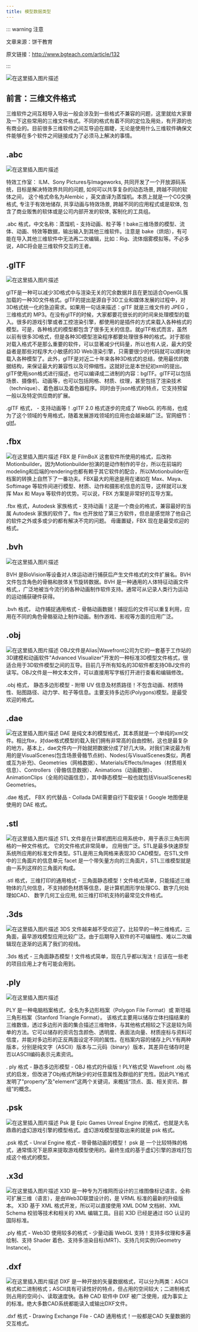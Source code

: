```yaml
---
title: 模型数据类型
---
```


::: warning 注意

文章来源：饼干教育

原文链接：http://www.bgteach.com/article/132

:::

![在这里插入图片描述](https://img-blog.csdnimg.cn/4cdde5c107eb4ec2b3418a08c6256187.png#pic_center)
## 前言：三维文件格式
三维软件之间互相导入导出一般会涉及到一些格式不兼容的问题，这里就给大家普及一下这些常用的三维文件格式。不同的格式有着不同的定位及用处，有开源的也有商业的。目前很多三维软件之间互导迫在眉睫，无论是使用什么三维软件确保文件能够在多个软件之间链接成为了必须马上解决的事情。

## .abc
![在这里插入图片描述](https://img-blog.csdnimg.cn/454a7b82ece2456683dfff53e5e2fb31.png#pic_center)

特效工作室： ILM、Sony Pictures与Imageworks, 共同开发了一个开放源码系统，目标是解决特效界共同的问题, 如何可以共享复杂的动态场景, 跨越不同的软体之间， 这个格式命名为Alembic ，英文直译为蒸馏机。本质上就是一个CG交换格式, 专注于有效地储存, 共享动画与特效场景, 跨越不同的应用程式或是软体, 包含了商业贩售的软体或是公司内部开发的软体, 客制化的工具组。

.abc 格式，中文名称：蒸馏机 - 支持动画、粒子等！bake三维场景的模型、流体、动画、特效等数据，输出输入到其他三维软件。注意是 bake（烘焙），有可能在导入其他三维软件中无法再二次编辑，比如：Rig、流体烟雾模拟等。不必多说，ABC将会是三维软件交互的王者。

## .glTF
![在这里插入图片描述](https://img-blog.csdnimg.cn/72677214f6ef4ec4ac0161aa06273b21.png#pic_center)

glTF是一种可以减少3D格式中与渲染无关的冗余数据并且在更加适合OpenGL簇加载的一种3D文件格式。glTF的提出是源自于3D工业和媒体发展的过程中，对3D格式统一化的急迫需求。如果用一句话来描述：glTF 就是三维文件的 JPEG ，三维格式的 MP3。在没有glTF的时候，大家都要花很长的的时间来处理模型的载入。很多的游戏引擎或者工控渲染引擎，都使用的是插件的方式来载入各种格式的模型。可是，各种格式的模型都包含了很多无关的信息。就glTF格式而言，虽然以前有很多3D格式，但是各种3D模型渲染程序都要处理很多种的格式。对于那些对载入格式不是那么重要的软件，可以显著减少代码量，所以也有人说，最大的受益者是那些对程序大小敏感的3D Web渲染引擎，只需要很少的代码就可以顺利地载入各种模型了。此外，glTF是对近二十年来各种3D格式的总结，使用最优的数据结构，来保证最大的兼容性以及可伸缩性。这就好比是本世纪初xml的提出。glTF使用json格式进行描述，也可以编译成二进制的内容：bglTF。glTF可以包括场景、摄像机、动画等，也可以包括网格、材质、纹理，甚至包括了渲染技术（technique）、着色器以及着色器程序。同时由于json格式的特点，它支持预留一般以及特定供应商的扩展。

.glTF 格式， - 支持动画等！.gITF 2.0 格式逐步的完成了 WebGL 的布局，也成为了这个领域的专用格式，随着发展游戏领域的应用也会越来越广泛。官网细节：[gltf](https://www.khronos.org/gltf/)。

## .fbx
![在这里插入图片描述](https://img-blog.csdnimg.cn/50b8d3d0e7b64e26b2d4e26a9431a89a.png#pic_center)
FBX 是 FilmBoX 这套软件所使用的格式，后改称 Motionbuilder。因为Motionbuilder扮演的是动作制作的平台，所以在前端的modeling和后端的rendering也都有赖于其它软件的配合，所以Motionbuilder在档案的转换上自然下了一番功夫。FBX最大的用途是用在诸如在 Max、Maya、Softimage 等软件间进行模型、材质、动作和摄影机信息的互导，这样就可以发挥 Max 和 Maya 等软件的优势。可以说，FBX 方案是非常好的互导方案。

.fbx 格式，Autodesk 家族格式 - 支持动画！这是一个商业的格式，兼容最好的当属 Autodesk 家族的软件了。fbx 也开放给了第三方软件，但总是感觉除了他自己的软件之外或多或少的都有解决不完的问题。 毋庸置疑，FBX 现在是最受欢迎的格式。

## .bvh
![在这里插入图片描述](https://img-blog.csdnimg.cn/71c3c15ce49e4ac5bb1d94b7808dfdbc.png#pic_center)

BVH 是BioVision等设备对人体运动进行捕获后产生文件格式的文件扩展名。BVH文件包含角色的骨骼和肢体关节旋转数据。BVH 是一种通用的人体特征动画文件格式,，广泛地被当今流行的各种动画制作软件支持。通常可从记录人类行为运动的运动捕获硬件获得。

.bvh 格式， 动作捕捉通用格式 - 骨骼动画数据！捕捉后的文件可以重复利用，应用在不同的角色骨骼驱动上制作动画。制作游戏、影视等方面的应用广泛。

## .obj
![在这里插入图片描述](https://img-blog.csdnimg.cn/3bc394b2e4a84598847811881656ed2f.png#pic_center)
OBJ文件是Alias|Wavefront公司为它的一套基于工作站的3D建模和动画软件"Advanced Visualizer"开发的一种标准3D模型文件格式，很适合用于3D软件模型之间的互导。目前几乎所有知名的3D软件都支持OBJ文件的读写。OBJ文件是一种文本文件，可以直接用写字板打开进行查看和编辑修改。

.obj 格式， 静态多边形模型 - 附带 UV 信息及材质路径！不包含动画、材质特性、贴图路径、动力学、粒子等信息。主要支持多边形(Polygons)模型。是最受欢迎的格式。

## .dae
![在这里插入图片描述](https://img-blog.csdnimg.cn/55182771576e4b769794ed1b500dd64c.png#pic_center)
DAE 是纯文本的模型格式，其本质就是一个单纯的xml文件。相比fbx，对dae格式模型的载入我们拥有非常高的自由控制，这也是最复杂的地方。基本上，dae文件内一开始就把数据分成了好几大块。对我们来说最为有用的是VisualScenes(包含场景骨骼节点树)、Nodes(与VisualScenes类似，两者或互为补充)、Geometries（网格数据）、Materials/Effects/Images（材质相关信息）、Controllers（骨骼信息数据）、Animations（动画数据）、AnimationClips（全局的动画信息），其中静态模型一般也就包括VisualScenes和Geometries。

.dae 格式， FBX 的代替品 - Collada DAE需要自行下载安装！Google 地图便是使用的 DAE 格式。

## .stl
![在这里插入图片描述](https://img-blog.csdnimg.cn/ab6ef9989eaf4c88a0efd08c0f2aae99.png#pic_center)
STL 文件是在计算机图形应用系统中，用于表示三角形网格的一种文件格式。 它的文件格式非常简单， 应用很广泛。STL是最多快速原型系统所应用的标准文件类型。STL是用三角网格来表现3D CAD模型。在STL文件中的三角面片的信息单元 facet 是一个带矢量方向的三角面片，STL三维模型就是由一系列这样的三角面片构成。

.stl 格式，三维打印的通用格式 - 三角面静态模型！文件格式简单，只能描述三维物体的几何信息，不支持颜色材质等信息，是计算机图形学处理CG、数字几何处理如CAD、 数字几何工业应用, 如三维打印机支持的最常见文件格式。

## .3ds
![在这里插入图片描述](https://img-blog.csdnimg.cn/efe187dfee6247be88a70b897608940e.png#pic_center)
3DS 文件越来越不受欢迎了。比较早的一种三维格式，三角面，最早游戏模型应用比较广泛。由于后期导入软件的不可编辑性、难以二次编辑现在逐渐的远离了我们的视线。

.3ds 格式 - 三角面静态模型！文件格式简单，现在几乎都以淘汰！应该在一些老的项目应用上才有可能会用到。

## .ply
![在这里插入图片描述](https://img-blog.csdnimg.cn/343ed990ded84bcc8dcaf648aedc0148.png#pic_center)

PLY 是一种电脑档案格式，全名为多边形档案（Polygon File Format）或 斯坦福三角形档案（Stanford Triangle Format）。 该格式主要用以储存立体扫描结果的三维数值，透过多边形片面的集合描述三维物体，与其他格式相较之下这是较为简单的方法。它可以储存的资讯包含颜色、透明度、表面法向量、材质座标与资料可信度，并能对多边形的正反两面设定不同的属性。在档案内容的储存上PLY有两种版本，分别是纯文字（ASCII）版本与二元码（binary）版本，其差异在储存时是否以ASCII编码表示元素资讯。

. ply 格式 - 静态多边形模型 - OBJ 格式的升级版！PLY格式受 Wavefront .obj 格式的启发，但改进了Obj格式所缺少的对任意属性及群组的扩充性。因此PLY格式发明了"property"及"element"这两个关键词，来概括“顶点、面、相关资讯、群组”的概念。

## .psk
![在这里插入图片描述](https://img-blog.csdnimg.cn/4745eb61c8cd42a789ad9c8debf12363.png#pic_center)
Psk 是 Epic Games Unreal Engine 的格式，也就是大名鼎鼎的虚幻游戏引擎的模型格式。虚幻游戏模型提取出来的就是 psk 格式。


.psk 格式 - Unral Engine 格式 - 带骨骼动画的模型！ psk 是 一个比较特殊的格式，通常情况下是原来提取游戏模型使用的。最终生成的基于虚幻引擎的游戏打包成这个格式的模型。

## .x3d
![在这里插入图片描述](https://img-blog.csdnimg.cn/6ce0847bcd1a49bdba6bc73637feee68.png#pic_center)
X3D 是一种专为万维网而设计的三维图像标记语言。全称可扩展三维（语言），是由Web3D联盟设计的，是 VRML 标准的最新的升级版本。 X3D 基于 XML 格式开发，所以可以直接使用 XML DOM 文档树、XML Schema 校验等技术和相关的 XML 编辑工具。目前 X3D 已经是通过 ISO 认证的国际标准。

.ply 格式 - Web3D 使用较多的格式 - 少量动画 WebGL 支持！支持多纹理和多遍绘制、支持 Shader 着色、支持多渲染目标(MRT)、支持几何实例(Geometry Instance)。

## .dxf
![在这里插入图片描述](https://img-blog.csdnimg.cn/a0a6e0f44f6a4185ba77b7aaacaca9c7.png#pic_center)
DXF 是一种开放的矢量数据格式，可以分为两类：ASCII格式和二进制格式；ASCII具有可读性好的特点，但占用的空间较大；二进制格式则占用的空间小、读取速度快。各种 CAD 软件中 DXF 被广泛使用，成为事实上的标准。绝大多数CAD系统都能读入或输出DXF文件。

.dxf 格式 - Drawing Exchange File - CAD 通用格式！一般都是CAD 矢量数据的交互格式。